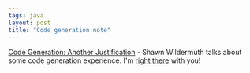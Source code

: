 ```yaml
---
tags: java
layout: post
title: "Code generation note"
---
```




<a href="http://www.oreillynet.com/pub/wlg/2242">Code Generation: Another Justification</a> - Shawn Wildermuth talks about some code generation experience. I'm <a href="/programming/code_generation_fun.html">right there</a> with you!


